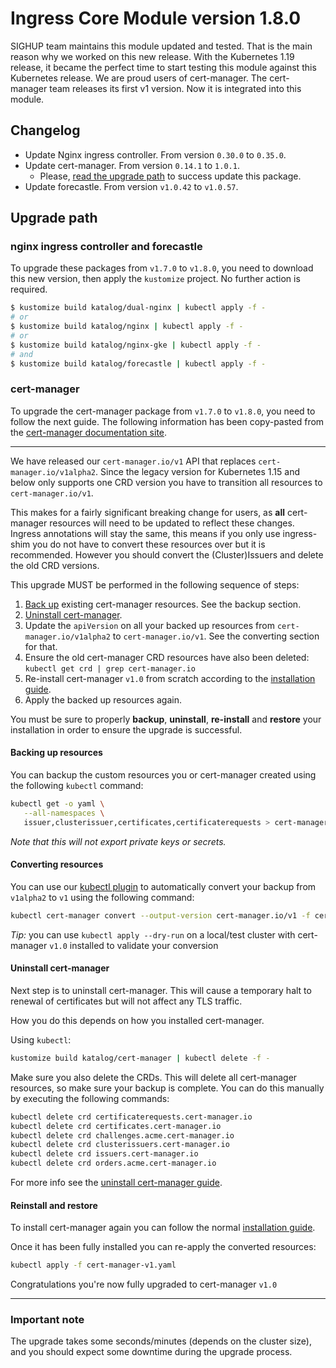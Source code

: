 # Ingress Core Module version 1.8.0

SIGHUP team maintains this module updated and tested. That is the main reason why we worked on this new release.
With the Kubernetes 1.19 release, it became the perfect time to start testing this module against this Kubernetes
release. We are proud users of cert-manager. The cert-manager team releases its first v1 version. Now it is integrated
into this module.

## Changelog

- Update Nginx ingress controller. From version `0.30.0` to `0.35.0`.
- Update cert-manager. From version `0.14.1` to `1.0.1`.
  - Please, [read the upgrade path](#cert-manager) to success update this package.
- Update forecastle. From version `v1.0.42` to `v1.0.57`.

## Upgrade path

### nginx ingress controller and forecastle

To upgrade these packages from `v1.7.0` to `v1.8.0`, you need to download this new version, then apply the
`kustomize` project. No further action is required.

```bash
$ kustomize build katalog/dual-nginx | kubectl apply -f -
# or
$ kustomize build katalog/nginx | kubectl apply -f -
# or
$ kustomize build katalog/nginx-gke | kubectl apply -f -
# and
$ kustomize build katalog/forecastle | kubectl apply -f -
```

### cert-manager

To upgrade the cert-manager package from `v1.7.0` to `v1.8.0`, you need to follow the next guide.
The following information has been copy-pasted from the
[cert-manager documentation site](https://cert-manager.io/docs/installation/upgrading/upgrading-0.16-1.0/#kubernetes-1-14-and-below).

---

We have released our `cert-manager.io/v1` API that replaces `cert-manager.io/v1alpha2`.
Since the legacy version for Kubernetes 1.15 and below only supports one CRD version
you have to transition all resources to `cert-manager.io/v1`.

This makes for a fairly significant breaking change for users, as **all**
cert-manager resources will need to be updated to reflect these changes.
Ingress annotations will stay the same, this means if you only use ingress-shim
you do not have to convert these resources over but it is recommended.
However you should convert the (Cluster)Issuers and delete the old CRD versions.

This upgrade MUST be performed in the following sequence of steps:


1. [Back up](#backing-up-resources) existing cert-manager resources. See the backup section.
2. [Uninstall cert-manager](#uninstall-cert-manager).
3. Update the `apiVersion` on all your backed up resources from
   `cert-manager.io/v1alpha2` to `cert-manager.io/v1`. See the converting section for that.
4. Ensure the old cert-manager CRD resources have also been deleted: `kubectl get crd | grep cert-manager.io`
5. Re-install cert-manager `v1.0` from scratch according to the [installation guide](../../katalog/cert-manager/README.md).
6. Apply the backed up resources again.


You must be sure to properly **backup**, **uninstall**, **re-install** and
**restore** your installation in order to ensure the upgrade is successful.

#### Backing up resources

You can backup the custom resources you or cert-manager created using the following `kubectl` command:
```bash
kubectl get -o yaml \
   --all-namespaces \
   issuer,clusterissuer,certificates,certificaterequests > cert-manager-backup.yaml
```
*Note that this will not export private keys or secrets.*


#### Converting resources

You can use our [kubectl plugin](https://cert-manager.io/docs/usage/kubectl-plugin/)
to automatically convert your backup from `v1alpha2` to `v1` using the following command:

```bash
kubectl cert-manager convert --output-version cert-manager.io/v1 -f cert-manager-backup.yaml > cert-manager-v1.yaml
```

*Tip:* you can use `kubectl apply --dry-run` on a local/test cluster with cert-manager `v1.0` installed to validate your conversion

#### Uninstall cert-manager

Next step is to uninstall cert-manager.
This will cause a temporary halt to renewal of certificates but will not affect any TLS traffic.

How you do this depends on how you installed cert-manager.

Using `kubectl`:
```bash
kustomize build katalog/cert-manager | kubectl delete -f -
```

Make sure you also delete the CRDs. This will delete all cert-manager resources, so make sure your backup is complete.
You can do this manually by executing the following commands:
```bash
kubectl delete crd certificaterequests.cert-manager.io
kubectl delete crd certificates.cert-manager.io
kubectl delete crd challenges.acme.cert-manager.io
kubectl delete crd clusterissuers.cert-manager.io
kubectl delete crd issuers.cert-manager.io
kubectl delete crd orders.acme.cert-manager.io
```

For more info see the [uninstall cert-manager guide](https://cert-manager.io/docs/installation/uninstall/).

#### Reinstall and restore

To install cert-manager again you can follow the normal [installation guide](../../katalog/cert-manager/README.md).

Once it has been fully installed you can re-apply the converted resources:
```bash
kubectl apply -f cert-manager-v1.yaml
```

Congratulations you're now fully upgraded to cert-manager `v1.0`

---

### Important note

The upgrade takes some seconds/minutes (depends on the cluster size),
and you should expect some downtime during the upgrade process.
